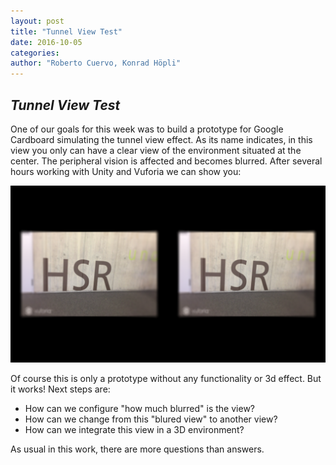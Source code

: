 ```yaml
---
layout: post
title: "Tunnel View Test"
date: 2016-10-05
categories:
author: "Roberto Cuervo, Konrad Höpli"
---
```

## *Tunnel View Test*

One of our goals for this week was to build a prototype for Google Cardboard simulating the tunnel view effect. As its name indicates, in this view you only can have a clear view of the environment situated at the center. The peripheral vision is affected and becomes blurred. After several hours working with Unity and Vuforia we can show you:

![Tunnel Test Screenshot](/media/tunnel_test.png "Tunnel Test" )

Of course this is only a prototype without any functionality or 3d effect. But it works!
Next steps are:

-  How can we configure "how much blurred" is the view?
-  How can we change from this "blured view" to another view?
-  How can we integrate this view in a 3D environment?

As usual in this work, there are more questions than answers.

